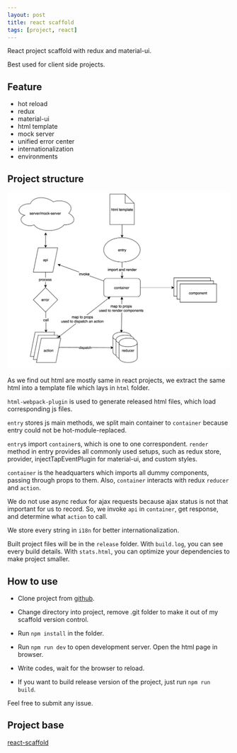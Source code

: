 ```yaml
---
layout: post
title: react scaffold
tags: [project, react]
---
```


React project scaffold with redux and material-ui.

Best used for client side projects.

## Feature

- hot reload
- redux
- material-ui
- html template
- mock server
- unified error center
- internationalization
- environments

## Project structure

![flowchart](/assets/2016-10-10-react-scaffold/flowchart.png)

As we find out html are mostly same in react projects, we extract the same html into a template file which lays in `html` folder.

`html-webpack-plugin` is used to generate released html files, which load corresponding js files.

`entry` stores js main methods, we split main container to `container` because entry could not be hot-module-replaced.

`entry`s import `container`s, which is one to one correspondent. `render` method in entry provides all commonly used setups, such as redux store, provider, injectTapEventPlugin for material-ui, and custom styles.

`container` is the headquarters which imports all dummy components, passing through props to them. Also, `container` interacts with redux `reducer` and `action`.

We do not use async redux for ajax requests because ajax status is not that important for us to record. So, we invoke `api` in `container`, get response, and determine what `action` to call.

We store every string in `i18n` for better internationalization.

Built project files will be in the `release` folder. With `build.log`, you can see every build details. With `stats.html`, you can optimize your dependencies to make project smaller.

## How to use

- Clone project from [github](https://github.com/vivaxy/react-scaffold).

- Change directory into project, remove .git folder to make it out of my scaffold version control.

- Run `npm install` in the folder.

- Run `npm run dev` to open development server. Open the html page in browser.

- Write codes, wait for the browser to reload.

- If you want to build release version of the project, just run `npm run build`.

Feel free to submit any issue.

## Project base

[react-scaffold](https://github.com/vivaxy/react-scaffold)
